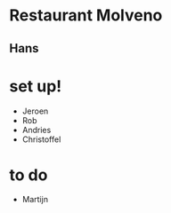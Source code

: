 # Restaurant Molveno
## Hans


# set up!
- Jeroen
- Rob
- Andries
- Christoffel


# to do
- Martijn

